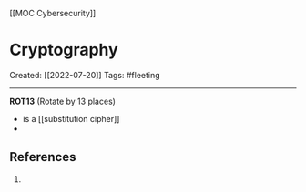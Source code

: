 [[MOC Cybersecurity]]

# Cryptography
Created:  [[2022-07-20]]
Tags: #fleeting 

---
**ROT13** (Rotate by 13 places)
- is a [[substitution cipher]]
- 












## References
1. 